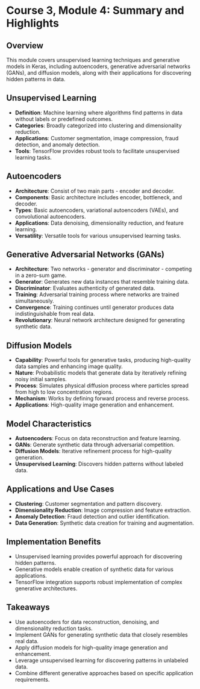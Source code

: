 # Course 3, Module 4: Summary and Highlights

## Overview
This module covers unsupervised learning techniques and generative models in Keras, including autoencoders, generative adversarial networks (GANs), and diffusion models, along with their applications for discovering hidden patterns in data.

## Unsupervised Learning
- **Definition**: Machine learning where algorithms find patterns in data without labels or predefined outcomes.
- **Categories**: Broadly categorized into clustering and dimensionality reduction.
- **Applications**: Customer segmentation, image compression, fraud detection, and anomaly detection.
- **Tools**: TensorFlow provides robust tools to facilitate unsupervised learning tasks.

## Autoencoders
- **Architecture**: Consist of two main parts - encoder and decoder.
- **Components**: Basic architecture includes encoder, bottleneck, and decoder.
- **Types**: Basic autoencoders, variational autoencoders (VAEs), and convolutional autoencoders.
- **Applications**: Data denoising, dimensionality reduction, and feature learning.
- **Versatility**: Versatile tools for various unsupervised learning tasks.

## Generative Adversarial Networks (GANs)
- **Architecture**: Two networks - generator and discriminator - competing in a zero-sum game.
- **Generator**: Generates new data instances that resemble training data.
- **Discriminator**: Evaluates authenticity of generated data.
- **Training**: Adversarial training process where networks are trained simultaneously.
- **Convergence**: Training continues until generator produces data indistinguishable from real data.
- **Revolutionary**: Neural network architecture designed for generating synthetic data.

## Diffusion Models
- **Capability**: Powerful tools for generative tasks, producing high-quality data samples and enhancing image quality.
- **Nature**: Probabilistic models that generate data by iteratively refining noisy initial samples.
- **Process**: Simulates physical diffusion process where particles spread from high to low concentration regions.
- **Mechanism**: Works by defining forward process and reverse process.
- **Applications**: High-quality image generation and enhancement.

## Model Characteristics
- **Autoencoders**: Focus on data reconstruction and feature learning.
- **GANs**: Generate synthetic data through adversarial competition.
- **Diffusion Models**: Iterative refinement process for high-quality generation.
- **Unsupervised Learning**: Discovers hidden patterns without labeled data.

## Applications and Use Cases
- **Clustering**: Customer segmentation and pattern discovery.
- **Dimensionality Reduction**: Image compression and feature extraction.
- **Anomaly Detection**: Fraud detection and outlier identification.
- **Data Generation**: Synthetic data creation for training and augmentation.

## Implementation Benefits
- Unsupervised learning provides powerful approach for discovering hidden patterns.
- Generative models enable creation of synthetic data for various applications.
- TensorFlow integration supports robust implementation of complex generative architectures.

## Takeaways
- Use autoencoders for data reconstruction, denoising, and dimensionality reduction tasks.
- Implement GANs for generating synthetic data that closely resembles real data.
- Apply diffusion models for high-quality image generation and enhancement.
- Leverage unsupervised learning for discovering patterns in unlabeled data.
- Combine different generative approaches based on specific application requirements.
